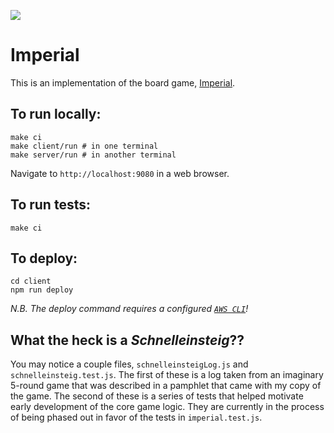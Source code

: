 ![](https://github.com/Thrillberg/imperial/workflows/Node.js%20CI/badge.svg)

# Imperial

This is an implementation of the board game, [Imperial](<https://en.wikipedia.org/wiki/Imperial_(board_game)>).

## To run locally:

```
make ci
make client/run # in one terminal
make server/run # in another terminal
```

Navigate to `http://localhost:9080` in a web browser.

## To run tests:

```
make ci
```

## To deploy:

```
cd client
npm run deploy
```

_N.B. The deploy command requires a configured [`AWS CLI`](https://aws.amazon.com/cli/)!_

## What the heck is a _Schnelleinsteig_??

You may notice a couple files, `schnelleinsteigLog.js` and `schnelleinsteig.test.js`. The first of these is a log taken from an imaginary 5-round game that was described in a pamphlet that came with my copy of the game. The second of these is a series of tests that helped motivate early development of the core game logic. They are currently in the process of being phased out in favor of the tests in `imperial.test.js`.

